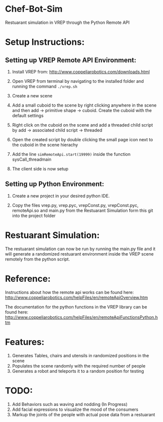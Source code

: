 # Chef-Bot-Sim

Restuarant simulation in VREP through the Python Remote API

# Setup Instructions:

## Setting up VREP Remote API Environment:

1. Install VREP from: http://www.coppeliarobotics.com/downloads.html

2. Open VREP from terminal by navigating to the installed folder and running the command `./vrep.sh`

3. Create a new scene

4. Add a small cuboid to the scene by right clicking anywhere in the scene and then add -> primitive shape -> cuboid. Create the cuboid with the default settings

5. Right click on the cuboid on the scene and add a threaded child script by add -> associated child script -> threaded

6. Open the created script by double clicking the small page icon next to the cuboid in the scene hierachy

7. Add the line `simRemoteApi.start(19999)` inside the function sysCall_threadmain

8. The client side is now setup

## Setting up Python Environment:

1. Create a new project in your desired python IDE.

2. Copy the files vrep.py, vrep.pyc, vrepConst.py, vrepConst.pyc, remoteApi.so and main.py from the Restuarant Simulation form this git into the project folder

# Restuarant Simulation:
 The restuarant simulation can now be run by running the main.py file and it will generate a randomized restuarant environment inside the VREP scene remotely from the python script. 
 
 # Reference:
 Instructions about how the remote api works can be found here: http://www.coppeliarobotics.com/helpFiles/en/remoteApiOverview.htm
 
 The documentation for the python functions in the VREP library can be found here: http://www.coppeliarobotics.com/helpFiles/en/remoteApiFunctionsPython.htm
 
 # Features:
 1. Generates Tables, chairs and utensils in randomized positions in the scene
 2. Populates the scene randomly with the required number of people
 3. Generates a robot and teleports it to a random position for testing
 
 # TODO:
 1. Add Behaviors such as waving and nodding (In Progress)
 2. Add facial expressions to visualize the mood of the consumers
 3. Markup the joints of the people with actual pose data from a restuarant
 
